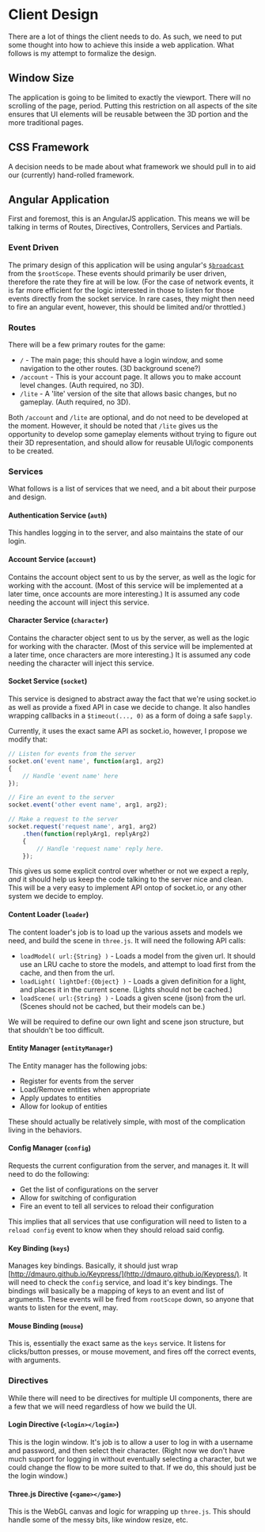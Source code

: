 # Client Design

There are a lot of things the client needs to do. As such, we need to put some thought into how to achieve this inside a
web application. What follows is my attempt to formalize the design.

## Window Size

The application is going to be limited to exactly the viewport. There will no scrolling of the page, period. Putting 
this restriction on all aspects of the site ensures that UI elements will be reusable between the 3D portion and the
more traditional pages.

## CSS Framework

A decision needs to be made about what framework we should pull in to aid our (currently) hand-rolled framework.

## Angular Application

First and foremost, this is an AngularJS application. This means we will be talking in terms of Routes, Directives, 
Controllers, Services and Partials.

### Event Driven

The primary design of this application will be using angular's [`$broadcast`](https://docs.angularjs.org/api/ng/type/$rootScope.Scope#$broadcast)
from the `$rootScope`. These events should primarily be user driven, therefore the rate they fire at will be low. (For
the case of network events, it is far more efficient for the logic interested in those to listen for those events 
directly from the socket service. In rare cases, they might then need to fire an angular event, however, this should be
limited and/or throttled.)

### Routes

There will be a few primary routes for the game:

* `/` - The main page; this should have a login window, and some navigation to the other routes. (3D background scene?)
* `/account` - This is your account page. It allows you to make account level changes. (Auth required, no 3D).
* `/lite` - A 'lite' version of the site that allows basic changes, but no gameplay. (Auth required, no 3D).

Both `/account` and `/lite` are optional, and do not need to be developed at the moment. However, it should be noted that
`/lite` gives us the opportunity to develop some gameplay elements without trying to figure out their 3D representation,
and should allow for reusable UI/logic components to be created.

### Services

What follows is a list of services that we need, and a bit about their purpose and design.

#### Authentication Service (`auth`)

This handles logging in to the server, and also maintains the state of our login.

#### Account Service (`account`)

Contains the account object sent to us by the server, as well as the logic for working with the account. (Most of this
service will be implemented at a later time, once accounts are more interesting.) It is assumed any code needing the
account will inject this service.

#### Character Service (`character`)

Contains the character object sent to us by the server, as well as the logic for working with the character. (Most of 
this service will be implemented at a later time, once characters are more interesting.) It is assumed any code needing 
the character will inject this service.

#### Socket Service (`socket`)

This service is designed to abstract away the fact that we're using socket.io as well as provide a fixed API in case we
decide to change. It also handles wrapping callbacks in a `$timeout(..., 0)` as a form of doing a safe `$apply`.

Currently, it uses the exact same API as socket.io, however, I propose we modify that:

```javascript
// Listen for events from the server
socket.on('event name', function(arg1, arg2)
{
    // Handle 'event name' here
});

// Fire an event to the server
socket.event('other event name', arg1, arg2);

// Make a request to the server
socket.request('request name', arg1, arg2)
    .then(function(replyArg1, replyArg2)
    {
        // Handle 'request name' reply here.
    });
```

This gives us some explicit control over whether or not we expect a reply, _and_ it should help us keep the code talking 
to the server nice and clean. This will be a very easy to implement API ontop of socket.io, or any other system we 
decide to employ.

#### Content Loader (`loader`)

The content loader's job is to load up the various assets and models we need, and build the scene in `three.js`. It will
need the following API calls:

* `loadModel( url:{String} )` - Loads a model from the given url. It should use an LRU cache to store the models, and 
attempt to load first from the cache, and then from the url.
* `loadLight( lightDef:{Object} )` - Loads a given definition for a light, and places it in the current scene. (Lights 
should not be cached.)
* `loadScene( url:{String} )` - Loads a given scene (json) from the url. (Scenes should not be cached, but their models 
can be.)

We will be required to define our own light and scene json structure, but that shouldn't be too difficult.

#### Entity Manager (`entityManager`)

The Entity manager has the following jobs:

* Register for events from the server
* Load/Remove entities when appropriate
* Apply updates to entities
* Allow for lookup of entities

These should actually be relatively simple, with most of the complication living in the behaviors.

#### Config Manager (`config`)

Requests the current configuration from the server, and manages it. It will need to do the following:

* Get the list of configurations on the server
* Allow for switching of configuration
* Fire an event to tell all services to reload their configuration

This implies that all services that use configuration will need to listen to a `reload config` event to know when they 
should reload said config.

#### Key Binding (`keys`)

Manages key bindings. Basically, it should just wrap [http://dmauro.github.io/Keypress/](http://dmauro.github.io/Keypress/).
It will need to check the `config` service, and load it's key bindings. The bindings will basically be a mapping of keys 
to an event and list of arguments. These events will be fired from `rootScope` down, so anyone that wants to listen for
the event, may.

#### Mouse Binding (`mouse`)

This is, essentially the exact same as the `keys` service. It listens for clicks/button presses, or mouse movement, and
fires off the correct events, with arguments.

### Directives

While there will need to be directives for multiple UI components, there are a few that we will need regardless of how
we build the UI.

#### Login Directive (`<login></login>`)

This is the login window. It's job is to allow a user to log in with a username and password, and then select their 
character. (Right now we don't have much support for logging in without eventually selecting a character, but we could 
change the flow to be more suited to that. If we do, this should just be the login window.)

#### Three.js Directive (`<game></game>`)

This is the WebGL canvas and logic for wrapping up `three.js`. This should handle some of the messy bits, like window
resize, etc.